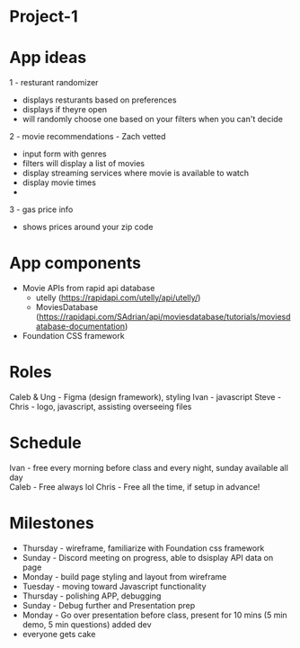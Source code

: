 # Project-1

# App ideas

1 - resturant randomizer
  - displays resturants based on preferences
  - displays if theyre open
  - will randomly choose one based on your filters when you can't decide 

2 - movie recommendations - Zach vetted 
  - input form with genres
  - filters will display a list of movies
  - display streaming services where movie is available to watch 
  - display movie times
  - 

3 - gas price info
  - shows prices around your zip code

# App components
  - Movie APIs from rapid api database
    - utelly (https://rapidapi.com/utelly/api/utelly/)
    - MoviesDatabase (https://rapidapi.com/SAdrian/api/moviesdatabase/tutorials/moviesdatabase-documentation)
  - Foundation CSS framework 



# Roles
  Caleb & Ung - Figma (design framework), styling
  Ivan - javascript
  Steve - 
  Chris - logo, javascript, assisting overseeing files

# Schedule
 Ivan - free every morning before class and every night, sunday available all day <br />
 Caleb - Free always lol
 Chris - Free all the time, if setup in advance!
 
 # Milestones
  - Thursday - wireframe, familiarize with Foundation css framework
  - Sunday - Discord meeting on progress, able to dsisplay API data on page
  - Monday - build page styling and layout from wireframe
  - Tuesday - moving toward Javascript functionality
  - Thursday - polishing APP, debugging
  - Sunday - Debug further and Presentation prep
  - Monday - Go over presentation before class, present for 10 mins (5 min demo, 5 min questions)
  added dev
 - everyone gets cake

